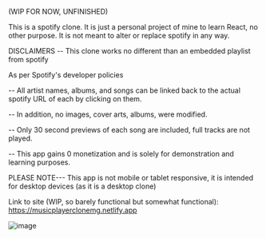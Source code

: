 (WIP FOR NOW, UNFINISHED)

This is a spotify clone. It is just a personal project of mine to learn React, no other purpose. It is not meant to alter or replace spotify in any way.

DISCLAIMERS
 -- This clone works no different than an embedded playlist from spotify

 As per Spotify's developer policies
 
 -- All artist names, albums, and songs can be linked back to the actual spotify
    URL of each by clicking on them.

 -- In addition, no images, cover arts, albums, were modified. 

 -- Only 30 second previews of each song are included, full tracks are not played.

 -- This app gains 0 monetization and is solely for demonstration and learning purposes.

 PLEASE NOTE---
   This app is not mobile or tablet responsive, it is intended for desktop devices (as it is a desktop clone)

Link to site (WIP, so barely functional but somewhat functional): https://musicplayerclonemg.netlify.app

![image](https://github.com/MiguelGGithub/Sp-Clone/assets/122931039/f270ac9f-92c1-40ab-a408-b32ee1173fe5)


